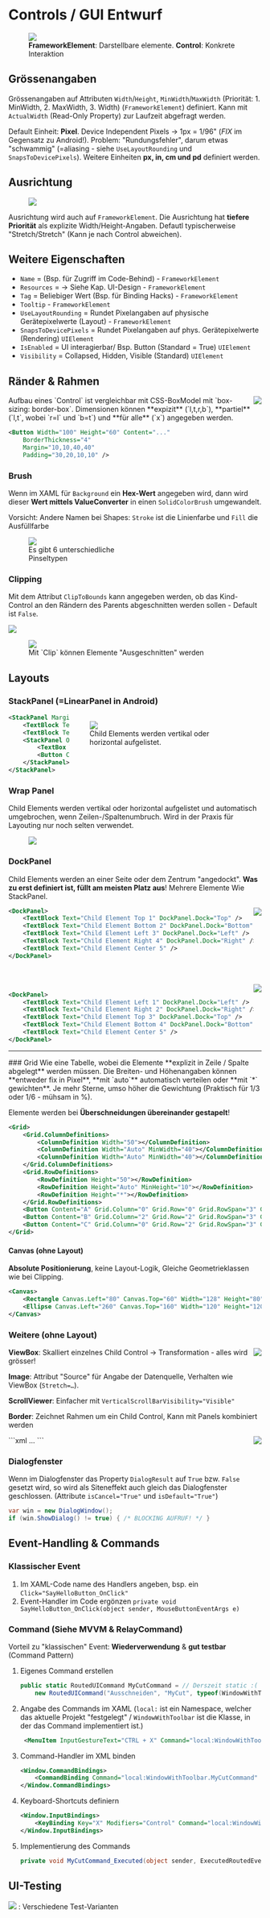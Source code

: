 # Controls / GUI Entwurf

<figure>
<img src="images/controols_hierarchy.png" style="max-width: 65%;" />
    <figcaption><b>FrameworkElement</b>: Darstellbare elemente. <b>Control</b>: Konkrete Interaktion</figcaption>
</figure>

## Grössenangaben


Grössenangaben auf Attributen `Width`/`Height`, `MinWidth`/`MaxWidth` (Priorität: 1. MinWidth, 2. MaxWidth, 3. Width)  (`FrameworkElement`) definiert. Kann mit `ActualWidth` (Read-Only Property) zur Laufzeit abgefragt werden.

Default Einheit: **Pixel**. Device Independent Pixels → 1px = 1/96" (*FIX* im Gegensatz zu Android!). Problem: "Rundungsfehler", darum etwas "schwammig" (=aliasing - siehe `UseLayoutRounding` und `SnapsToDevicePixels`). Weitere Einheiten **px, in, cm und pd** definiert werden.

## Ausrichtung
<figure>
    <img src="images/ausrichtung.png" style="max-width: 50%;"/>
</figure>

Ausrichtung wird auch auf `FrameworkElement`. Die Ausrichtung hat **tiefere Priorität** als explizite Width/Height-Angaben. Defautl typischerweise "Stretch/Stretch" (Kann je nach Control abweichen).

## Weitere Eigenschaften

* `Name` = (Bsp. für Zugriff im Code-Behind) - `FrameworkElement`
* `Resources` = → Siehe Kap. UI-Design - `FrameworkElement`
* `Tag` = Beliebiger Wert (Bsp. für Binding Hacks) - `FrameworkElement`
* `Tooltip` - `FrameworkElement`
* `UseLayoutRounding` = Rundet Pixelangaben auf physische Gerätepixelwerte (Layout) - `FrameworkElement`
* `SnapsToDevicePixels` = Rundet Pixelangaben auf phys. Gerätepixelwerte (Rendering) `UIElement`
* `IsEnabled` = UI interagierbar/ Bsp. Button (Standard = True) `UIElement`
* `Visibility` = Collapsed, Hidden, Visible (Standard) `UIElement`

## Ränder & Rahmen
<img src="images/controls.control.png" style="max-width: 50%; float: right;" />
Aufbau eines `Control` ist vergleichbar mit CSS-BoxModel mit `box-sizing: border-box`. Dimensionen können **expizit** (`l,t,r,b`), **partiel** (`l,t`, wobei `r=l` und `b=t`) und **für alle** (`x`) angegeben werden.

```xml
<Button Width="100" Height="60" Content="..."
    BorderThickness="4"
    Margin="10,10,40,40"
    Padding="30,20,10,10" />
```

### Brush
Wenn im XAML für `Background` ein **Hex-Wert** angegeben wird, dann wird dieser **Wert mittels ValueConverter** in einen `SolidColorBrush` umgewandelt.

Vorsicht: Andere Namen bei Shapes: `Stroke` ist die  Linienfarbe und `Fill` die Ausfüllfarbe

<figure style="max-width: 50%;">
    <img src="images/brushes.png"/>
    <figcaption>Es gibt 6 unterschiedliche Pinseltypen</figcaption>
</figure>

### Clipping

Mit dem Attribut `ClipToBounds` kann angegeben werden, ob das Kind-Control an den Rändern des Parents abgeschnitten werden sollen - Default ist `False`.

<img src="images/clipping.png" style="max-width: 40%;" />

<figure>
    <img src="images/clip_ellipse.png" style="max-width: 60%"/>
    <figcaption>Mit `Clip` können Elemente "Ausgeschnitten" werden</figcaption>
</figure>

## Layouts

### StackPanel (=LinearPanel in Android)

<figure style="float:right;max-width: 60%;">
<img src="images/stackpanel.png"/>    <figcaption>Child Elements werden vertikal oder horizontal aufgelistet.</figcaption>
</figure>


```xml
<StackPanel Margin="240,120,0,0">
    <TextBlock Text="Hello, World!" />
    <TextBlock Text="What's your name?" />
    <StackPanel Orientation="Horizontal">
        <TextBox Width="300" />
        <Button Content="Say Hello"/>
    </StackPanel>
</StackPanel>
```

### Wrap Panel
Child Elements werden vertikal oder horizontal aufgelistet und automatisch umgebrochen, wenn Zeilen-/Spaltenumbruch. Wird in der Praxis für Layouting nur noch selten verwendet.

<figure>
    <img src="images/wrappanel.png" style="max-width: 70%;"/>
</figure>

### DockPanel
Child Elements werden an einer Seite oder dem Zentrum "angedockt". **Was zu erst definiert ist, füllt am meisten Platz aus**! Mehrere Elemente Wie StackPanel.

<img src="images/dockpanel1.png" style="max-width: 25%; float: right;"/>

```xml
<DockPanel>
    <TextBlock Text="Child Element Top 1" DockPanel.Dock="Top" />
    <TextBlock Text="Child Element Bottom 2" DockPanel.Dock="Bottom" />
    <TextBlock Text="Child Element Left 3" DockPanel.Dock="Left" />
    <TextBlock Text="Child Element Right 4" DockPanel.Dock="Right" />
    <TextBlock Text="Child Element Center 5" />
</DockPanel>
```
<br><br>
<img src="images/dockpanel2.png" style="max-width: 25%;float: right"/>

```xml
<DockPanel>
    <TextBlock Text="Child Element Left 1" DockPanel.Dock="Left" />
    <TextBlock Text="Child Element Right 2" DockPanel.Dock="Right" />
    <TextBlock Text="Child Element Top 3" DockPanel.Dock="Top" />
    <TextBlock Text="Child Element Bottom 4" DockPanel.Dock="Bottom" />
    <TextBlock Text="Child Element Center 5" />
</DockPanel>
```
<hr>
### Grid
Wie eine Tabelle, wobei die Elemente **explizit in Zeile / Spalte abgelegt** werden müssen. Die Breiten- und Höhenangaben können **entweder fix in Pixel**, **mit `auto`** automatisch verteilen oder **mit `*` gewichten**. Je mehr Sterne, umso höher die Gewichtung (Praktisch für 1/3 oder 1/6  - mühsam in %).

Elemente werden bei **Überschneidungen übereinander gestapelt**!

```xml
<Grid>
    <Grid.ColumnDefinitions>
        <ColumnDefinition Width="50"></ColumnDefinition>
        <ColumnDefinition Width="Auto" MinWidth="40"></ColumnDefinition>
        <ColumnDefinition Width="Auto" MinWidth="40"></ColumnDefinition>
    </Grid.ColumnDefinitions>
    <Grid.RowDefinitions>
        <RowDefinition Height="50"></RowDefinition>
        <RowDefinition Height="Auto" MinHeight="10"></RowDefinition>
        <RowDefinition Height="*"></RowDefinition>
    </Grid.RowDefinitions>
    <Button Content="A" Grid.Column="0" Grid.Row="0" Grid.RowSpan="3" Grid.ColumnSpan="3" />
    <Button Content="B" Grid.Column="2" Grid.Row="2" Grid.RowSpan="3" Grid.ColumnSpan="3" />
    <Button Content="C" Grid.Column="0" Grid.Row="2" Grid.RowSpan="3" Grid.ColumnSpan="1" />
</Grid>
```

#### Canvas (ohne Layout)
**Absolute Positionierung**, keine Layout-Logik, Gleiche Geometrieklassen wie bei Clipping.

```xml
<Canvas>
    <Rectangle Canvas.Left="80" Canvas.Top="60" Width="128" Height="80" Fill="#006aa6" />
    <Ellipse Canvas.Left="260" Canvas.Top="160" Width="120" Height="120" Fill="#6E1C50" />
</Canvas>
```

### Weitere (ohne Layout)

<img src="images/viewbox.png" style="max-width: 25%; float: right"/>**ViewBox**: Skalliert einzelnes Child Control -> Transformation - alles wird grösser!


**Image**: Attribut "Source" für Angabe der Datenquelle, Verhalten wie ViewBox (`Stretch=…`).

**ScrollViewer**: Einfacher mit `VerticalScrollBarVisibility="Visible"`

**Border**: Zeichnet Rahmen um ein Child Control, Kann mit Panels kombiniert werden

<img src="images/border_layout.png" style="max-width: 18%; float:right;" />
```xml
<Border Background="GhostWhite" CornerRadius="8,0,8,0"
        BorderBrush="#ddd" BorderThickness="1"
        Margin="10" Padding="10">
    <StackPanel Orientation="Vertical">
        ...
    </StackPanel>
</Border>
```

### Dialogfenster

Wenn im Dialogfenster das Property `DialogResult` auf `True` bzw. `False` gesetzt wird, so wird als Siteneffekt auch gleich das Dialogfenster geschlossen. (Attribute `isCancel="True"` und `isDefault="True"`)

```csharp
var win = new DialogWindow();
if (win.ShowDialog() != true) { /* BLOCKING AUFRUF! */ }
```

## Event-Handling & Commands

### Klassischer Event

1. Im XAML-Code name des Handlers angeben, bsp. ein `Click="SayHelloButton_OnClick"`
2. Event-Handler im Code ergönzen `private void SayHelloButton_OnClick(object sender, MouseButtonEventArgs e)`

### Command (Siehe MVVM & RelayCommand)

Vorteil zu "klassischen" Event: **Wiederverwendung** & **gut testbar** (Command Pattern)

1. Eigenes Command erstellen
    ```csharp
    public static RoutedUICommand MyCutCommand = // Derszeit static :(
        new RoutedUICommand("Ausschneiden", "MyCut", typeof(WindowWithToolbar));
    ```
2. Angabe des Commands im XAML (`local:` ist ein Namespace, welcher das aktuelle Projekt "festgelegt" / `WindowWithToolbar` ist die Klasse, in der das Command implementiert ist.)
   ```xml
    <MenuItem InputGestureText="CTRL + X" Command="local:WindowWithToolbar.MyCutCommand" />
   ```
3. Command-Handler im XML binden
    ```xml
    <Window.CommandBindings>
        <CommandBinding Command="local:WindowWithToolbar.MyCutCommand" Executed="MyCutCommand_Executed" />
    </Window.CommandBindings>
    ```
4. Keyboard-Shortcuts definiern
    ```xml
    <Window.InputBindings>
        <KeyBinding Key="X" Modifiers="Control" Command="local:WindowWithToolbar.MyCutCommand" />
    </Window.InputBindings>
    ```
5. Implementierung des Commands
    ```csharp
    private void MyCutCommand_Executed(object sender, ExecutedRoutedEventArgs e) { /*...*/ }
    ```

## UI-Testing

![](images/testing.png)
: Verschiedene Test-Varianten
